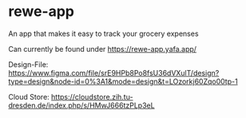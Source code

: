 # rewe-app

An app that makes it easy to track your grocery expenses

Can currently be found under https://rewe-app.yafa.app/

Design-File: https://www.figma.com/file/srE9HPb8Po8fsU36dVXulT/design?type=design&node-id=0%3A1&mode=design&t=LOzorkj60Zqo00tp-1

Cloud Store: https://cloudstore.zih.tu-dresden.de/index.php/s/HMwJ666tzPLp3eL
